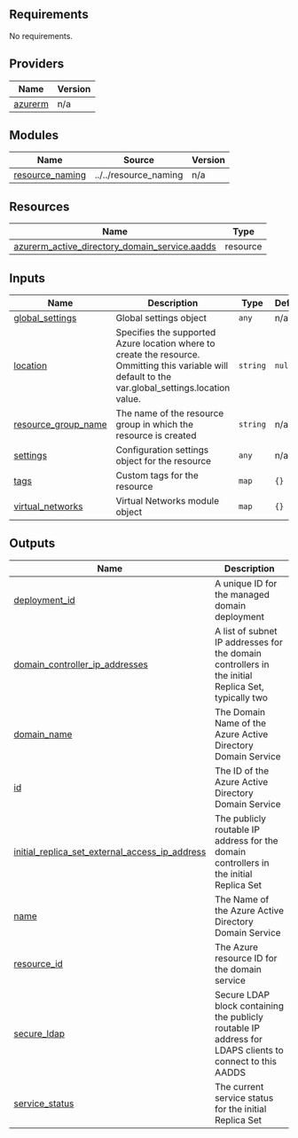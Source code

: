 <!-- BEGIN_TF_DOCS -->
## Requirements

No requirements.

## Providers

| Name | Version |
|------|---------|
| <a name="provider_azurerm"></a> [azurerm](#provider\_azurerm) | n/a |

## Modules

| Name | Source | Version |
|------|--------|---------|
| <a name="module_resource_naming"></a> [resource\_naming](#module\_resource\_naming) | ../../resource_naming | n/a |

## Resources

| Name | Type |
|------|------|
| [azurerm_active_directory_domain_service.aadds](https://registry.terraform.io/providers/hashicorp/azurerm/latest/docs/resources/active_directory_domain_service) | resource |

## Inputs

| Name | Description | Type | Default | Required |
|------|-------------|------|---------|:--------:|
| <a name="input_global_settings"></a> [global\_settings](#input\_global\_settings) | Global settings object | `any` | n/a | yes |
| <a name="input_location"></a> [location](#input\_location) | Specifies the supported Azure location where to create the resource. Ommitting this variable will default to the var.global\_settings.location value. | `string` | `null` | no |
| <a name="input_resource_group_name"></a> [resource\_group\_name](#input\_resource\_group\_name) | The name of the resource group in which the resource is created | `string` | n/a | yes |
| <a name="input_settings"></a> [settings](#input\_settings) | Configuration settings object for the resource | `any` | n/a | yes |
| <a name="input_tags"></a> [tags](#input\_tags) | Custom tags for the resource | `map` | `{}` | no |
| <a name="input_virtual_networks"></a> [virtual\_networks](#input\_virtual\_networks) | Virtual Networks module object | `map` | `{}` | no |

## Outputs

| Name | Description |
|------|-------------|
| <a name="output_deployment_id"></a> [deployment\_id](#output\_deployment\_id) | A unique ID for the managed domain deployment |
| <a name="output_domain_controller_ip_addresses"></a> [domain\_controller\_ip\_addresses](#output\_domain\_controller\_ip\_addresses) | A list of subnet IP addresses for the domain controllers in the initial Replica Set, typically two |
| <a name="output_domain_name"></a> [domain\_name](#output\_domain\_name) | The Domain Name of the Azure Active Directory Domain Service |
| <a name="output_id"></a> [id](#output\_id) | The ID of the Azure Active Directory Domain Service |
| <a name="output_initial_replica_set_external_access_ip_address"></a> [initial\_replica\_set\_external\_access\_ip\_address](#output\_initial\_replica\_set\_external\_access\_ip\_address) | The publicly routable IP address for the domain controllers in the initial Replica Set |
| <a name="output_name"></a> [name](#output\_name) | The Name of the Azure Active Directory Domain Service |
| <a name="output_resource_id"></a> [resource\_id](#output\_resource\_id) | The Azure resource ID for the domain service |
| <a name="output_secure_ldap"></a> [secure\_ldap](#output\_secure\_ldap) | Secure LDAP block containing the publicly routable IP address for LDAPS clients to connect to this AADDS |
| <a name="output_service_status"></a> [service\_status](#output\_service\_status) | The current service status for the initial Replica Set |
<!-- END_TF_DOCS -->